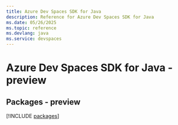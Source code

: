 ```yaml
---
title: Azure Dev Spaces SDK for Java
description: Reference for Azure Dev Spaces SDK for Java
ms.date: 05/26/2025
ms.topic: reference
ms.devlang: java
ms.service: devspaces
---
```

# Azure Dev Spaces SDK for Java - preview
## Packages - preview
[!INCLUDE [packages](dev-spaces-index.md)]